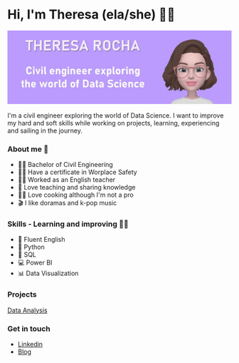 # Hi, I'm Theresa (ela/she) 👋🙂

![GitHub Logo](GitHub3.jpg)

I'm a civil engineer exploring the world of Data Science. I want to improve my hard and soft skills while working on projects, learning, experiencing and sailing in the journey.

### About me 👩

- 👩‍🎓 Bachelor of Civil Engineering
- 👷‍♀️ Have a certificate in Worplace Safety
- 👩‍🏫 Worked as an English teacher
- 💖 Love teaching and sharing knowledge
- 👩‍🍳 Love cooking although I'm not a pro
- 🎬 I like doramas and k-pop music

### Skills - Learning and improving 👩‍💻

- 🗽 Fluent English
- 🐍 Python
- 📑 SQL
- 💻 Power BI
- 📊 Data Visualization

### Projects

[Data Analysis](https://github.com/theresarocha/projetos_dashboards)

### Get in touch 

- [Linkedin](https://www.linkedin.com/in/theresarocha/)
- [Blog](https://www.flai.com.br/theresarocha/)
